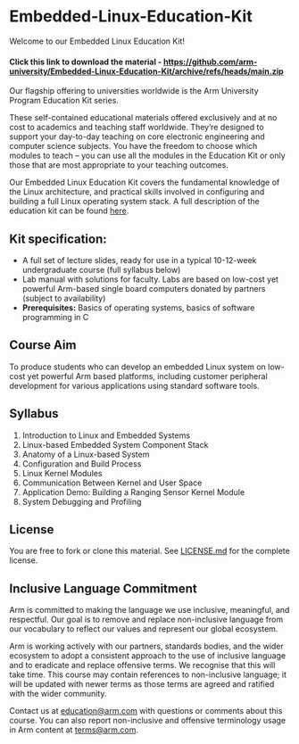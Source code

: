 
# Embedded-Linux-Education-Kit

Welcome to our Embedded Linux Education Kit!

#### Click this link to download the material - https://github.com/arm-university/Embedded-Linux-Education-Kit/archive/refs/heads/main.zip

Our flagship offering to universities worldwide is the Arm University Program Education Kit series.

These self-contained educational materials offered exclusively and at no cost to academics and teaching staff worldwide. They’re designed to support your day-to-day teaching on core electronic engineering and computer science subjects. You have the freedom to choose which modules to teach – you can use all the modules in the Education Kit or only those that are most appropriate to your teaching outcomes.

Our Embedded Linux Education Kit covers the fundamental knowledge of the Linux architecture, and practical skills involved in configuring and building a full Linux operating system stack. A full description of the education kit can be found [here](https://www.arm.com/resources/education/education-kits/embedded-linux).

## Kit specification:

* A full set of lecture slides, ready for use in a typical 10-12-week undergraduate course (full syllabus below)
* Lab manual with solutions for faculty. Labs are based on low-cost yet powerful Arm-based single board computers donated by partners (subject to availability)
* **Prerequisites:** Basics of operating systems, basics of software programming in C

## Course Aim
To produce students who can develop an embedded Linux system on low-cost yet powerful Arm based platforms, including customer peripheral development for various applications using standard software tools.

## Syllabus
1. Introduction to Linux and Embedded Systems
1. Linux-based Embedded System Component Stack
1. Anatomy of a Linux-based System
1. Configuration and Build Process
1. Linux Kernel Modules
1. Communication Between Kernel and User Space
1. Application Demo: Building a Ranging Sensor Kernel Module
1. System Debugging and Profiling

## License
You are free to fork or clone this material. See [LICENSE.md](https://github.com/arm-university/Embedded-Linux-Education-Kit/blob/main/License/LICENSE.md) for the complete license.

## Inclusive Language Commitment
Arm is committed to making the language we use inclusive, meaningful, and respectful. Our goal is to remove and replace non-inclusive language from our vocabulary to reflect our values and represent our global ecosystem.
 
Arm is working actively with our partners, standards bodies, and the wider ecosystem to adopt a consistent approach to the use of inclusive language and to eradicate and replace offensive terms. We recognise that this will take time. This course may contain references to non-inclusive language; it will be updated with newer terms as those terms are agreed and ratified with the wider community. 
 
Contact us at education@arm.com with questions or comments about this course. You can also report non-inclusive and offensive terminology usage in Arm content at terms@arm.com.
